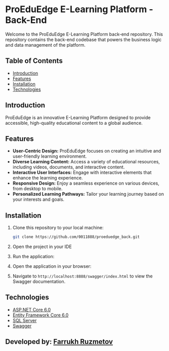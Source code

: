 # ProEduEdge E-Learning Platform - Back-End

Welcome to the ProEduEdge E-Learning Platform back-end repository. This repository contains the back-end codebase that powers the business logic and data management of the platform.

## Table of Contents

- [Introduction](#introduction)
- [Features](#features)
- [Installation](#installation)
- [Technologies](#technologies)

## Introduction

ProEduEdge is an innovative E-Learning Platform designed to provide accessible, high-quality educational content to a global audience. 

## Features

- **User-Centric Design:** ProEduEdge focuses on creating an intuitive and user-friendly learning environment.
- **Diverse Learning Content:** Access a variety of educational resources, including videos, documents, and interactive content.
- **Interactive User Interfaces:** Engage with interactive elements that enhance the learning experience.
- **Responsive Design:** Enjoy a seamless experience on various devices, from desktop to mobile.
- **Personalized Learning Pathways:** Tailor your learning journey based on your interests and goals.

## Installation

1. Clone this repository to your local machine:

   ```bash
   git clone https://github.com/0011888/proeduedge_back.git
    ```
2. Open the project in your IDE 

3. Run the application:
4. Open the application in your browser:
5. Navigate to `http://localhost:8888/swagger/index.html` to view the Swagger documentation.

## Technologies
- [ASP.NET Core 6.0](https://docs.microsoft.com/en-us/aspnet/core/?view=aspnetcore-6.0)
- [Entity Framework Core 6.0](https://docs.microsoft.com/en-us/ef/core/)
- [SQL Server](https://www.microsoft.com/en-us/sql-server/sql-server-2019)
- [Swagger](https://swagger.io/)

## Developed by: [Farrukh Ruzmetov](https://github.com/ruzfardev/)
